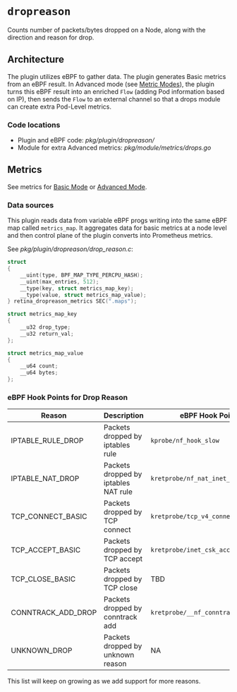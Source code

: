 # `dropreason`

Counts number of packets/bytes dropped on a Node, along with the direction and reason for drop.

## Architecture

The plugin utilizes eBPF to gather data.
The plugin generates Basic metrics from an eBPF result.
In Advanced mode (see [Metric Modes](../../modes/modes.md)), the plugin turns this eBPF result into an enriched `Flow` (adding Pod information based on IP), then sends the `Flow` to an external channel so that a drops module can create extra Pod-Level metrics.

### Code locations

- Plugin and eBPF code: *pkg/plugin/dropreason/*
- Module for extra Advanced metrics: *pkg/module/metrics/drops.go*

## Metrics

See metrics for [Basic Mode](../../modes/basic.md#plugin-dropreason-linux) or [Advanced Mode](../../modes/advanced.md#plugin-dropreason-linux).

### Data sources

This plugin reads data from variable eBPF progs writing into the same eBPF map called `metrics_map`.
It aggregates data for basic metrics at a node level and then control plane of the plugin converts into Prometheus metrics.

See *pkg/plugin/dropreason/drop_reason.c*:

```c
struct
{
    __uint(type, BPF_MAP_TYPE_PERCPU_HASH);
    __uint(max_entries, 512);
    __type(key, struct metrics_map_key);
    __type(value, struct metrics_map_value);
} retina_dropreason_metrics SEC(".maps");

struct metrics_map_key
{
    __u32 drop_type;
    __u32 return_val;
};

struct metrics_map_value
{
    __u64 count;
    __u64 bytes;
};

```

### eBPF Hook Points for Drop Reason

| Reason | Description | eBPF Hook Point |
|--|--| -- |
| IPTABLE_RULE_DROP | Packets dropped by iptables rule | `kprobe/nf_hook_slow` |
| IPTABLE_NAT_DROP | Packets dropped by iptables NAT rule | `kretprobe/nf_nat_inet_fn` |
| TCP_CONNECT_BASIC | Packets dropped by TCP connect | `kretprobe/tcp_v4_connect` |
| TCP_ACCEPT_BASIC | Packets dropped by TCP accept | `kretprobe/inet_csk_accept` |
| TCP_CLOSE_BASIC | Packets dropped by TCP close | TBD |
| CONNTRACK_ADD_DROP | Packets dropped by conntrack add | `kretprobe/__nf_conntrack_confirm` |
| UNKNOWN_DROP | Packets dropped by unknown reason | NA |

This list will keep on growing as we add support for more reasons.
